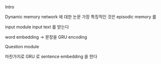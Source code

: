 Intro

Dynamic memory network 에 대한 논문
가장 특징적인 것은 episodic memory 를 

input module
input text 를 받는다

word embedding -> 문장을 GRU encoding

Question module

마찬가지로 GRU 로 sentence embedding 을 한다
